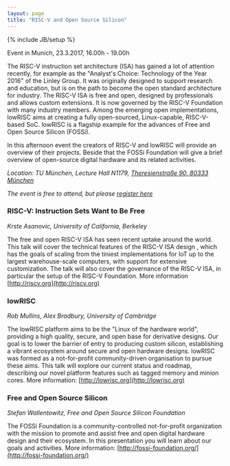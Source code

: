```yaml
---
layout: page
title: "RISC-V and Open Source Silicon"
---
```

{% include JB/setup %}

Event in Munich, 23.3.2017, 16.00h - 19.00h

The RISC-V instruction set architecture (ISA) has gained a lot of
attention recently, for example as the "Analyst's Choice: Technology
of the Year 2016" of the Linley Group. It was originally designed to
support research and education, but is on the path to become the open
standard architecture for industry. The RISC-V ISA is free and open,
designed by professionals and allows custom extensions. It is now
governed by the RISC-V Foundation with many industry members. Among
the emerging open implementations, lowRISC aims at creating a fully
open-sourced, Linux-capable, RISC-V-based SoC. lowRISC is a flagship
example for the advances of Free and Open Source Silicon (FOSSi).

In this afternoon event the creators of RISC-V and lowRISC will
provide an overview of their projects. Beside that the FOSSi
Foundation will give a brief overview of open-source digital hardware
and its related activities.

*Location: TU München, Lecture Hall N1179,
[Theresienstraße 90, 80333 München](http://www.openstreetmap.org/#map=13/48.1506/11.5444&layers=T)*

*The event is free to attend, but please [register here](https://goo.gl/forms/WHhJnlvftof3riXn2)*

### RISC-V: Instruction Sets Want to Be Free
*Krste Asanovic, University of California, Berkeley*

The free and open RISC-V ISA has seen recent uptake around the
world. This talk will cover the technical features of the RISC-V ISA
design , which has the goals of scaling from the tiniest
implementations for IoT up to the largest warehouse-scale computers,
with support for extensive customization. The talk will also cover the
governance of the RISC-V ISA, in particular the setup of the RISC-V
Foundation. More information [http://riscv.org](http://riscv.org)

### lowRISC
*Rob Mullins, Alex Bradbury, University of Cambridge*

The lowRISC platform aims to be the "Linux of the hardware world",
providing a high quality, secure, and open base for derivative
designs. Our goal is to lower the barrier of entry to producing custom
silicon, establishing a vibrant ecosystem around secure and open
hardware designs. lowRISC was formed as a not-for-profit
community-driven organisation to pursue these aims. This talk will
explore our current status and roadmap, describing our novel platform
features such as tagged memory and minion cores. More information:
[http://lowrisc.org](http://lowrisc.org)

### Free and Open Source Silicon
*Stefan Wallentowitz, Free and Open Source Silicon Foundation*

The FOSSi Foundation is a community-controlled not-for-profit
organization with the mission to promote and assist free and open
digital hardware design and their ecosystem. In this presentation you
will learn about our goals and activities. More information:
[http://fossi-foundation.org/](http://fossi-foundation.org/)
